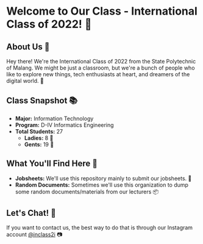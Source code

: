 # Welcome to Our Class - International Class of 2022! 🚀

## About Us 🌟

Hey there! We're the International Class of 2022 from the State Polytechnic of Malang. We might be just a classroom, but we're a bunch of people who like to explore new things, tech enthusiasts at heart, and dreamers of the digital world. 🌟

## Class Snapshot 📚

- **Major:** Information Technology
- **Program:** D-IV Informatics Engineering
- **Total Students:** 27
  - **Ladies:** 8 👩
  - **Gents:** 19 👨

## What You'll Find Here 📂

- **Jobsheets:** We'll use this repository mainly to submit our jobsheets. 📝
- **Random Documents:** Sometimes we'll use this organization to dump some random documents/materials from our lecturers 📦

## Let's Chat! 💬

If you want to contact us, the best way to do that is through our Instagram account [@inclass2i](https://www.instagram.com/inclass2i) 📷
